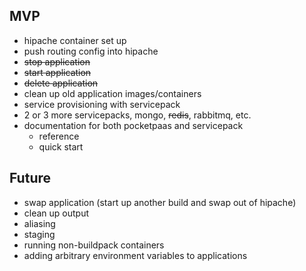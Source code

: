 ## MVP

* hipache container set up
* push routing config into hipache
* <strike>stop application</strike>
* <strike>start application</strike>
* <strike>delete application</strike>
* clean up old application images/containers
* service provisioning with servicepack
* 2 or 3 more servicepacks, mongo, <strike>redis</strike>, rabbitmq, etc.
* documentation for both pocketpaas and servicepack
  * reference
  * quick start

## Future

* swap application (start up another build and swap out of hipache)
* clean up output
* aliasing
* staging
* running non-buildpack containers
* adding arbitrary environment variables to applications
